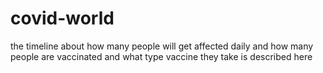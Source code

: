 # covid-world
the timeline about how many people will get affected daily and how many people are vaccinated and what type vaccine they take is described here 

